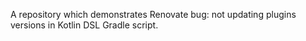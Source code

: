 A repository which demonstrates Renovate bug: not updating plugins versions in Kotlin DSL Gradle script.
